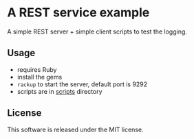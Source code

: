 # A REST service example

A simple REST server + simple client scripts to test the logging.

## Usage
- requires Ruby
- install the gems
- `rackup` to start the server, default port is 9292
- scripts are in [scripts](scripts) directory

## License

This software is released under the MIT license.
